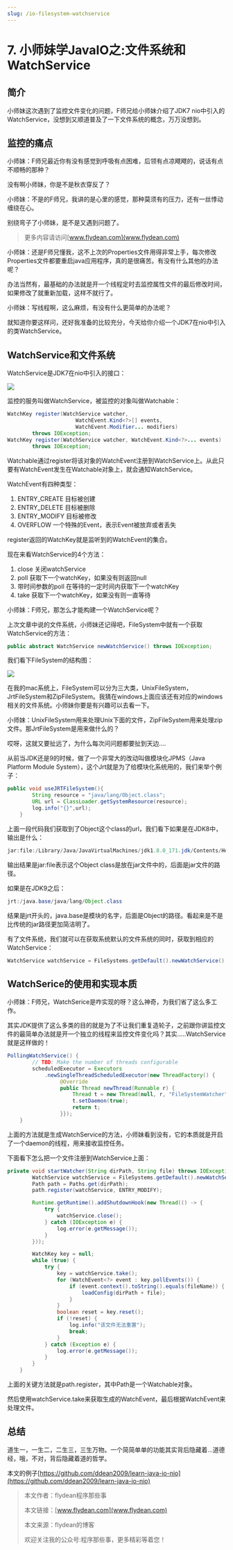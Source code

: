 ```yaml
---
slug: /io-filesystem-watchservice
---
```


# 7. 小师妹学JavaIO之:文件系统和WatchService

## 简介

小师妹这次遇到了监控文件变化的问题，F师兄给小师妹介绍了JDK7 nio中引入的WatchService，没想到又顺道普及了一下文件系统的概念，万万没想到。

## 监控的痛点

小师妹：F师兄最近你有没有感觉到呼吸有点困难，后领有点凉飕飕的，说话有点不顺畅的那种？

没有啊小师妹，你是不是秋衣穿反了？

小师妹：不是的F师兄，我讲的是心里的感觉，那种莫须有的压力，还有一丝悸动缠绕在心。

别绕弯子了小师妹，是不是又遇到问题了。

> 更多内容请访问[www.flydean.com](www.flydean.com)

小师妹：还是F师兄懂我，这不上次的Properties文件用得非常上手，每次修改Properties文件都要重启java应用程序，真的是很痛苦。有没有什么其他的办法呢？

办法当然有，最基础的办法就是开一个线程定时去监控属性文件的最后修改时间，如果修改了就重新加载，这样不就行了。

小师妹：写线程啊，这么麻烦，有没有什么更简单的办法呢？

就知道你要这样问，还好我准备的比较充分，今天给你介绍一个JDK7在nio中引入的类WatchService。

## WatchService和文件系统

WatchService是JDK7在nio中引入的接口：

![](https://img-blog.csdnimg.cn/20200518144135360.png?x-oss-process=image/watermark,type_ZmFuZ3poZW5naGVpdGk,shadow_0,text_aHR0cDovL3d3dy5mbHlkZWFuLmNvbQ==,size_35,color_8F8F8F,t_70)

监控的服务叫做WatchService，被监控的对象叫做Watchable：

~~~java
WatchKey register(WatchService watcher,
                      WatchEvent.Kind<?>[] events,
                      WatchEvent.Modifier... modifiers)
        throws IOException;
WatchKey register(WatchService watcher, WatchEvent.Kind<?>... events)
        throws IOException;
~~~

Watchable通过register将该对象的WatchEvent注册到WatchService上。从此只要有WatchEvent发生在Watchable对象上，就会通知WatchService。

WatchEvent有四种类型：

1. ENTRY_CREATE  目标被创建
2. ENTRY_DELETE 目标被删除
3. ENTRY_MODIFY 目标被修改
4. OVERFLOW 一个特殊的Event，表示Event被放弃或者丢失

register返回的WatchKey就是监听到的WatchEvent的集合。

现在来看WatchService的4个方法：

1. close  关闭watchService
2. poll  获取下一个watchKey，如果没有则返回null
3. 带时间参数的poll  在等待的一定时间内获取下一个watchKey
4. take 获取下一个watchKey，如果没有则一直等待

小师妹：F师兄，那怎么才能构建一个WatchService呢？

上次文章中说的文件系统，小师妹还记得吧，FileSystem中就有一个获取WatchService的方法：

~~~java
public abstract WatchService newWatchService() throws IOException;
~~~

我们看下FileSystem的结构图：

![](https://img-blog.csdnimg.cn/20200518143230776.png?x-oss-process=image/watermark,type_ZmFuZ3poZW5naGVpdGk,shadow_0,text_aHR0cDovL3d3dy5mbHlkZWFuLmNvbQ==,size_35,color_8F8F8F,t_70)

在我的mac系统上，FileSystem可以分为三大类，UnixFileSystem，JrtFileSystem和ZipFileSystem。我猜在windows上面应该还有对应的windows相关的文件系统。小师妹你要是有兴趣可以去看一下。

小师妹：UnixFileSystem用来处理Unix下面的文件，ZipFileSystem用来处理zip文件。那JrtFileSystem是用来做什么的？

哎呀，这就又要扯远了，为什么每次问问题都要扯到天边....

从前当JDK还是9的时候，做了一个非常大的改动叫做模块化JPMS（Java Platform Module System），这个Jrt就是为了给模块化系统用的，我们来举个例子：

~~~java
public void useJRTFileSystem(){
        String resource = "java/lang/Object.class";
        URL url = ClassLoader.getSystemResource(resource);
        log.info("{}",url);
    }
~~~

上面一段代码我们获取到了Object这个class的url，我们看下如果是在JDK8中，输出是什么：

~~~java
jar:file:/Library/Java/JavaVirtualMachines/jdk1.8.0_171.jdk/Contents/Home/jre/lib/rt.jar!/java/lang/Object.class
~~~

输出结果是jar:file表示这个Object class是放在jar文件中的，后面是jar文件的路径。

如果是在JDK9之后：

~~~java
jrt:/java.base/java/lang/Object.class
~~~

结果是jrt开头的，java.base是模块的名字，后面是Object的路径。看起来是不是比传统的jar路径更加简洁明了。

有了文件系统，我们就可以在获取系统默认的文件系统的同时，获取到相应的WatchService：

~~~java
WatchService watchService = FileSystems.getDefault().newWatchService();
~~~

## WatchSerice的使用和实现本质

小师妹：F师兄，WatchSerice是咋实现的呀？这么神奇，为我们省了这么多工作。

其实JDK提供了这么多类的目的就是为了不让我们重复造轮子，之前跟你讲监控文件的最简单办法就是开一个独立的线程来监控文件变化吗？其实.....WatchService就是这样做的！

~~~java
PollingWatchService() {
        // TBD: Make the number of threads configurable
        scheduledExecutor = Executors
            .newSingleThreadScheduledExecutor(new ThreadFactory() {
                 @Override
                 public Thread newThread(Runnable r) {
                     Thread t = new Thread(null, r, "FileSystemWatcher", 0, false);
                     t.setDaemon(true);
                     return t;
                 }});
    }
~~~

上面的方法就是生成WatchService的方法，小师妹看到没有，它的本质就是开启了一个daemon的线程，用来接收监控任务。

下面看下怎么把一个文件注册到WatchService上面：

~~~java
private void startWatcher(String dirPath, String file) throws IOException {
        WatchService watchService = FileSystems.getDefault().newWatchService();
        Path path = Paths.get(dirPath);
        path.register(watchService, ENTRY_MODIFY);

        Runtime.getRuntime().addShutdownHook(new Thread(() -> {
            try {
                watchService.close();
            } catch (IOException e) {
                log.error(e.getMessage());
            }
        }));

        WatchKey key = null;
        while (true) {
            try {
                key = watchService.take();
                for (WatchEvent<?> event : key.pollEvents()) {
                    if (event.context().toString().equals(fileName)) {
                        loadConfig(dirPath + file);
                    }
                }
                boolean reset = key.reset();
                if (!reset) {
                    log.info("该文件无法重置");
                    break;
                }
            } catch (Exception e) {
                log.error(e.getMessage());
            }
        }
    }
~~~

上面的关键方法就是path.register，其中Path是一个Watchable对象。

然后使用watchService.take来获取生成的WatchEvent，最后根据WatchEvent来处理文件。

## 总结

道生一，一生二，二生三，三生万物。一个简简单单的功能其实背后隐藏着...道德经，哦，不对，背后隐藏着道的哲学。

本文的例子[https://github.com/ddean2009/learn-java-io-nio](https://github.com/ddean2009/learn-java-io-nio)

> 本文作者：flydean程序那些事
> 
> 本文链接：[www.flydean.com](www.flydean.com)
> 
> 本文来源：flydean的博客
> 
> 欢迎关注我的公众号:程序那些事，更多精彩等着您！

